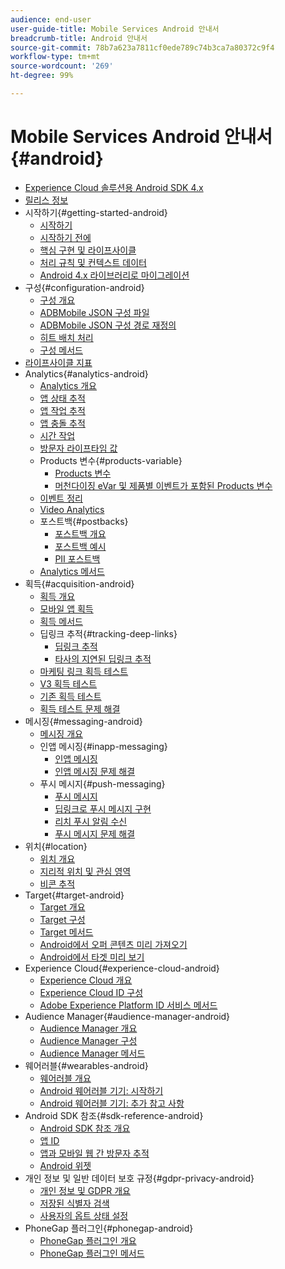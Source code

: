 ```yaml
---
audience: end-user
user-guide-title: Mobile Services Android 안내서
breadcrumb-title: Android 안내서
source-git-commit: 78b7a623a7811cf0ede789c74b3ca7a80372c9f4
workflow-type: tm+mt
source-wordcount: '269'
ht-degree: 99%

---
```



# Mobile Services Android 안내서{#android}

+ [Experience Cloud 솔루션용 Android SDK 4.x](overview.md)
+ [릴리스 정보](rel-notes.md)
+ 시작하기{#getting-started-android}
   + [시작하기](getting-started/getting-started.md)
   + [시작하기 전에](getting-started/requirements.md)
   + [핵심 구현 및 라이프사이클](getting-started/dev-qs.md)
   + [처리 규칙 및 컨텍스트 데이터](getting-started/proc-rules.md)
   + [Android 4.x 라이브러리로 마이그레이션](getting-started/migration-v3.md)
+ 구성{#configuration-android}
   + [구성 개요](configuration/configuration.md)
   + [ADBMobile JSON 구성 파일](configuration/json-config/json-config.md)
   + [ADBMobile JSON 구성 경로 재정의](configuration/json-config/json-config-remote.md)
   + [히트 배치 처리](configuration/hit-batching.md)
   + [구성 메서드](configuration/methods.md)
+ [라이프사이클 지표](metrics.md)
+ Analytics{#analytics-android}
   + [Analytics 개요](analytics-main/analytics-main.md)
   + [앱 상태 추적](analytics-main/states.md)
   + [앱 작업 추적](analytics-main/actions.md)
   + [앱 충돌 추적](analytics-main/crashes.md)
   + [시간 작업](analytics-main/timed-actions.md)
   + [방문자 라이프타임 값](analytics-main/lifetime-value.md)
   + Products 변수{#products-variable}
      + [Products 변수](analytics-main/products/products.md)
      + [머천다이징 eVar 및 제품별 이벤트가 포함된 Products 변수](analytics-main/products/products-variable-evars-events.md)
   + [이벤트 정리](analytics-main/event-serialization.md)
   + [Video Analytics](analytics-main/video-qs.md)
   + 포스트백{#postbacks}
      + [포스트백 개요](analytics-main/postbacks/postbacks.md)
      + [포스트백 예시](analytics-main/postbacks/postback-example.md)
      + [PII 포스트백](analytics-main/postbacks/c-pii-postbacks.md)
   + [Analytics 메서드](analytics-main/analytics-methods.md)
+ 획득{#acquisition-android}
   + [획득 개요](acquisition-main/acquisition-main-android.md)
   + [모바일 앱 획득](acquisition-main/acquisition.md)
   + [획득 메서드](acquisition-main/acquisition-methods.md)
   + 딥링크 추적{#tracking-deep-links}
      + [딥링크 추적](acquisition-main/tracking-deep-links/tracking-deep-links.md)
      + [타사의 지연된 딥링크 추적](acquisition-main/tracking-deep-links/c-tracking-3rd-party-deferred-deep-links.md)
   + [마케팅 링크 획득 테스트](acquisition-main/t-testing-marketing-link-acquisition.md)
   + [V3 획득 테스트](acquisition-main/t-testing-version-3-acquisition.md)
   + [기존 획득 테스트 ](acquisition-main/t-testing-acquisition.md)
   + [획득 테스트 문제 해결](acquisition-main/troubleshoot-acquisition-testing.md)
+ 메시징{#messaging-android}
   + [메시징 개요](messaging-main/messaging-main-android.md)
   + 인앱 메시징{#inapp-messaging}
      + [인앱 메시징](messaging-main/messaging/messaging.md)
      + [인앱 메시징 문제 해결](messaging-main/messaging/in-apps-ts.md)
   + 푸시 메시지{#push-messaging}
      + [푸시 메시지](messaging-main/push-messaging/push-messaging.md)
      + [딥링크로 푸시 메시지 구현](messaging-main/push-messaging/t-mob-impl-push-deeplinking-android-4x.md)
      + [리치 푸시 알림 수신](messaging-main/push-messaging/c-set-up-rich-push-notif-android.md)
      + [푸시 메시지 문제 해결](messaging-main/push-messaging/c-troubleshooting-push-messaging.md)
+ 위치{#location}
   + [위치 개요](location/location.md)
   + [지리적 위치 및 관심 영역](location/geo-poi.md)
   + [비콘 추적](location/beacon.md)
+ Target{#target-android}
   + [Target 개요](target-main/target-main.md)
   + [Target 구성](target-main/target.md)
   + [Target 메서드](target-main/c-target-methods.md)
   + [Android에서 오퍼 콘텐츠 미리 가져오기](target-main/c-mob-target-prefetch-android.md)
   + [Android에서 타겟 미리 보기](target-main/c-mob-target-preview-android.md)
+ Experience Cloud{#experience-cloud-android}
   + [Experience Cloud 개요](c-marketing-cloud/c-marketing-cloud.md)
   + [Experience Cloud ID 구성](c-marketing-cloud/mcvid.md)
   + [Adobe Experience Platform ID 서비스 메서드](c-marketing-cloud/mc-methods.md)
+ Audience Manager{#audience-manager-android}
   + [Audience Manager 개요](audience-manager/audience-manager.md)
   + [Audience Manager 구성](audience-manager/audiencemgmt.md)
   + [Audience Manager 메서드](audience-manager/c-audience-manager-methods.md)
+ 웨어러블{#wearables-android}
   + [웨어러블 개요](wearables/wearables.md)
   + [Android 웨어러블 기기: 시작하기](wearables/android-wearable.md)
   + [Android 웨어러블 기기: 추가 참고 사항](wearables/c-android-wearables--additional-notes.md)
+ Android SDK 참조{#sdk-reference-android}
   + [Android SDK 참조 개요](/help/android/reference/reference.md)
   + [앱 ID](/help/android/reference/app-ids.md)
   + [앱과 모바일 웹 간 방문자 추적 ](/help/android/reference/hybrid-app.md)
   + [Android 위젯](/help/android/reference/widgets.md)
+ 개인 정보 및 일반 데이터 보호 규정{#gdpr-privacy-android}
   + [개인 정보 및 GDPR 개요](c-mob-privacy-gdpr-android/c-mob-privacy-gdpr-android.md)
   + [저장된 식별자 검색](c-mob-privacy-gdpr-android/c-mob-gdpr-ret-stored-ids-android.md)
   + [사용자의 옵트 상태 설정](c-mob-privacy-gdpr-android/privacy.md)
+ PhoneGap 플러그인{#phonegap-android}
   + [PhoneGap 플러그인 개요](phonegap/phonegap.md)
   + [PhoneGap 플러그인 메서드](phonegap/phonegap-methods.md)
